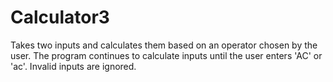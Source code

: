 # Calculator3
Takes two inputs and calculates them based on an operator chosen by the user. The program continues to calculate inputs until the user enters 'AC' or 'ac'.
Invalid inputs are ignored.
